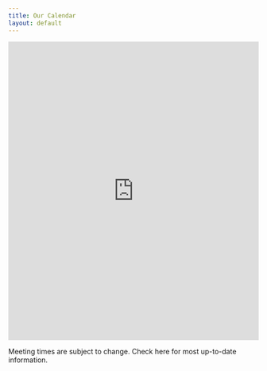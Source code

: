 ```yaml
---
title: Our Calendar
layout: default
---
```


<iframe src="https://www.google.com/calendar/embed?height=600&amp;wkst=1&amp;bgcolor=%23FFFFFF&amp;src=db5frp9h996t8ja7hsehfqh1ds%40group.calendar.google.com&amp;color=%23711616&amp;ctz=America%2FEdmonton" style=" border-width:0 " width="100%" height="600" frameborder="0" scrolling="no"></iframe>

Meeting times are subject to change. Check here for most up-to-date information.
